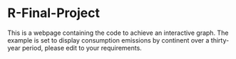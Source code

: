 # R-Final-Project
This is a webpage containing the code to achieve an interactive graph. The example is set to display consumption emissions by continent over a thirty-year period, please edit to your requirements.
